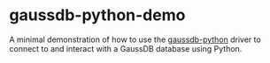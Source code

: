 # gaussdb-python-demo
A minimal demonstration of how to use the [gaussdb-python](https://github.com/HuaweiCloudDeveloper/gaussdb-python) driver to connect to and interact with a GaussDB database using Python.
